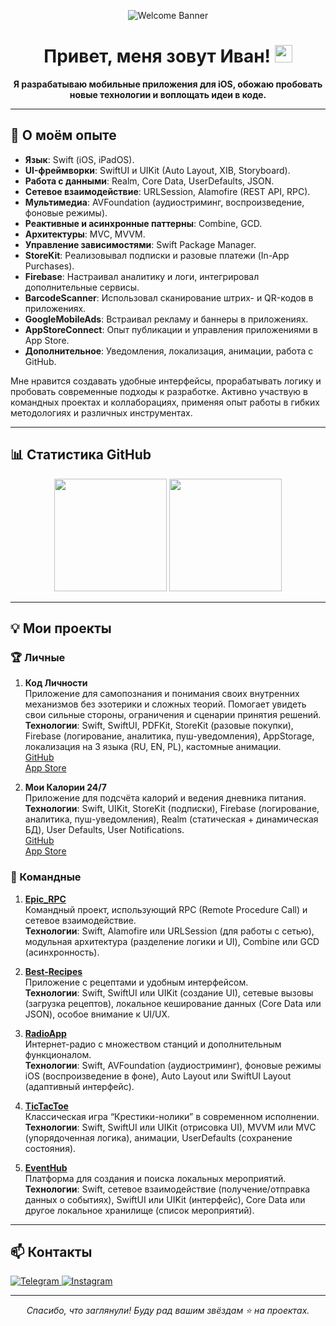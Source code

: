 <!-- Приветственный баннер -->
<p align="center">
  <img src="https://user-images.githubusercontent.com/5131091/236882128-221511e7-e20f-436e-97b1-dd103cadc8b6.gif" alt="Welcome Banner" />
</p>

<h1 align="center">Привет, меня зовут Иван! <img src="https://media.giphy.com/media/hvRJCLFzcasrR4ia7z/giphy.gif" width="28"></h1>

<p align="center">
  <b>Я разрабатываю мобильные приложения для iOS, обожаю пробовать новые технологии и воплощать идеи в коде.</b>
</p>

---

## 🚀 О моём опыте

- **Язык**: Swift (iOS, iPadOS).
- **UI-фреймворки**: SwiftUI и UIKit (Auto Layout, XIB, Storyboard).
- **Работа с данными**: Realm, Core Data, UserDefaults, JSON.
- **Сетевое взаимодействие**: URLSession, Alamofire (REST API, RPC).
- **Мультимедиа**: AVFoundation (аудиостриминг, воспроизведение, фоновые режимы).
- **Реактивные и асинхронные паттерны**: Combine, GCD.
- **Архитектуры**: MVC, MVVM.
- **Управление зависимостями**: Swift Package Manager.
- **StoreKit**: Реализовывал подписки и разовые платежи (In-App Purchases).
- **Firebase**: Настраивал аналитику и логи, интегрировал дополнительные сервисы.
- **BarcodeScanner**: Использовал сканирование штрих- и QR-кодов в приложениях.
- **GoogleMobileAds**: Встраивал рекламу и баннеры в приложениях.
- **AppStoreConnect**: Опыт публикации и управления приложениями в App Store.
- **Дополнительное**: Уведомления, локализация, анимации, работа с GitHub.

Мне нравится создавать удобные интерфейсы, прорабатывать логику и пробовать современные подходы к разработке. Активно участвую в командных проектах и коллаборациях, применяя опыт работы в гибких методологиях и различных инструментах.

---

## 📊 Статистика GitHub

<p align="center">
  <img height="180em" src="https://github-readme-stats.vercel.app/api?username=13NotReal13&show_icons=true&theme=radical"/>
  <img height="180em" src="https://github-readme-stats.vercel.app/api/top-langs/?username=13NotReal13&layout=compact&theme=radical"/>
</p>

---

## 💡 Мои проекты

### 🏆 Личные
1. **Код Личности**  
   Приложение для самопознания и понимания своих внутренних механизмов без эзотерики и сложных теорий. Помогает увидеть свои сильные стороны, ограничения и сценарии принятия решений.  
   **Технологии**: Swift, SwiftUI, PDFKit, StoreKit (разовые покупки), Firebase (логирование, аналитика, пуш-уведомления), AppStorage, локализация на 3 языка (RU, EN, PL), кастомные анимации.  
   [GitHub](https://github.com/13NotReal13/Persona-Code)  
   [App Store](https://apps.apple.com/pl/app/persona-code/id6742420405)

3. **Мои Калории 24/7**  
   Приложение для подсчёта калорий и ведения дневника питания.  
   **Технологии**: Swift, UIKit, StoreKit (подписки), Firebase (логирование, аналитика, пуш-уведомления), Realm (статическая + динамическая БД), User Defaults, User Notifications.  
   [GitHub](https://github.com/13NotReal13/MyCalories)  
   [App Store](https://apps.apple.com/pl/app/my-calories-24-7/id6502844957)

### 🤝 Командные
1. **[Epic_RPC](https://github.com/ridebyhorse/Epic_RPC)**  
   Командный проект, использующий RPC (Remote Procedure Call) и сетевое взаимодействие.  
   **Технологии**: Swift, Alamofire или URLSession (для работы с сетью), модульная архитектура (разделение логики и UI), Combine или GCD (асинхронность).

2. **[Best-Recipes](https://github.com/Otarkush/Best-Recipes)**  
   Приложение с рецептами и удобным интерфейсом.  
   **Технологии**: Swift, SwiftUI или UIKit (создание UI), сетевые вызовы (загрузка рецептов), локальное кеширование данных (Core Data или JSON), особое внимание к UI/UX.

3. **[RadioApp](https://github.com/VladimirFibe/RadioApp)**  
   Интернет-радио с множеством станций и дополнительным функционалом.  
   **Технологии**: Swift, AVFoundation (аудиостриминг), фоновые режимы iOS (воспроизведение в фоне), Auto Layout или SwiftUI Layout (адаптивный интерфейс).

4. **[TicTacToe](https://github.com/denisgindulin/TicTacToe)**  
   Классическая игра “Крестики-нолики” в современном исполнении.  
   **Технологии**: Swift, SwiftUI или UIKit (отрисовка UI), MVVM или MVC (упорядоченная логика), анимации, UserDefaults (сохранение состояния).

5. **[EventHub](https://github.com/ridebyhorse/EventHub)**  
   Платформа для создания и поиска локальных мероприятий.  
   **Технологии**: Swift, сетевое взаимодействие (получение/отправка данных о событиях), SwiftUI или UIKit (интерфейс), Core Data или другое локальное хранилище (список мероприятий).

---

## 📫 Контакты

<p>
  <a href="https://t.me/ivan_semik1n" target="_blank">
    <img src="https://img.shields.io/badge/Telegram-26A5E4?style=for-the-badge&logo=telegram&logoColor=white" alt="Telegram">
  </a>
  <a href="https://www.instagram.com/1van_semikin/" target="_blank">
    <img src="https://img.shields.io/badge/Instagram-E1306C?style=for-the-badge&logo=instagram&logoColor=white" alt="Instagram">
  </a>
</p>

---

<p align="center">
  <i>Спасибо, что заглянули! Буду рад вашим звёздам ⭐ на проектах.</i>
</p>
